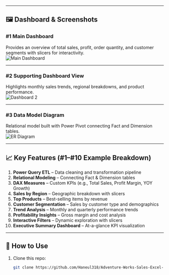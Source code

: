 
---

## 🖼️ Dashboard & Screenshots  

### #1 Main Dashboard  
Provides an overview of total sales, profit, order quantity, and customer segments with slicers for interactivity.  
![Main Dashboard](images/Main_Dashboard.png)  

---

### #2 Supporting Dashboard View  
Highlights monthly sales trends, regional breakdowns, and product performance.  
![Dashboard 2](images/Dashboard_2.png)  

---

### #3 Data Model Diagram  
Relational model built with Power Pivot connecting Fact and Dimension tables.  
![ER Diagram](images/Diagram.png)  

---

## 📈 Key Features (#1–#10 Example Breakdown)  
1. **Power Query ETL** – Data cleaning and transformation pipeline  
2. **Relational Modeling** – Connecting Fact & Dimension tables  
3. **DAX Measures** – Custom KPIs (e.g., Total Sales, Profit Margin, YOY Growth)  
4. **Sales by Region** – Geographic breakdown with slicers  
5. **Top Products** – Best-selling items by revenue  
6. **Customer Segmentation** – Sales by customer type and demographics  
7. **Trend Analysis** – Monthly and quarterly performance trends  
8. **Profitability Insights** – Gross margin and cost analysis  
9. **Interactive Filters** – Dynamic exploration with slicers  
10. **Executive Summary Dashboard** – At-a-glance KPI visualization  

---

## 🔧 How to Use  
1. Clone this repo:  
   ```bash
   git clone https://github.com/Haneul318/Adventure-Works-Sales-Excel-Dashboard.git
